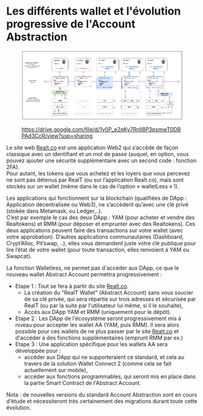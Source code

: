 # Les différents wallet et l'évolution progressive de l'Account Abstraction

<figure><img src="../../.gitbook/assets/image (275).png" alt=""><figcaption><p><a href="https://drive.google.com/file/d/1y0P_e2qKy7Rnll8P3psmwT0DBPAd3CcR/view?usp=sharing">https://drive.google.com/file/d/1y0P_e2qKy7Rnll8P3psmwT0DBPAd3CcR/view?usp=sharing</a></p></figcaption></figure>

Le site web [Realt.co](https://realt.co/) est une application Web2 qui s’accède de façon classique avec un identifiant et un mot de passe (auquel, en option, vous pouvez ajouter une sécurité supplémentaire avec un second code : fonction 2FA).\
Pour autant, les tokens que vous achetez et les loyers que vous percevez ne sont pas détenus par RealT (ou sur l’application Realt.co), mais sont stockés sur un wallet (même dans le cas de l’option « walletLess » !).

Les applications qui fonctionnent sur la blockchain (qualifiées de DApp : Application décentralisée ou Web3), ne s’accèdent qu’avec une clé privé (stokée dans Metamask, ou Ledger,..).\
C’est par exemple le cas des deux DApp : YAM (pour acheter et vendre des Realtokens) et RMM (pour déposer et emprunter avec des Realtokens). Ces deux applications peuvent faire des transactions sur votre wallet (avec votre approbation). D’autres applications communautaires (Dashboard, Crypt’Alloc, Pit’swap, ..), elles vous demandent juste votre clé publique pour lire l’état de votre wallet (pour toute transaction, elles renvoient à YAM ou Swapcat).

La fonction Walletless, ne permet pas d'accéder aux DApp, ce que le nouveau wallet Abstract Account permettra progressivement :&#x20;

* Etape 1 : Tout se fera à partir du site [Realt.co](https://realt.co/).&#x20;
  * La création du "RealT Wallet" (Abstract Account) sans vous soucier de sa clé privée, qui sera répartie sur trois adresses et sécurisée par RealT (ou par la suite par l'utilisateur lui même, si il le souhaite),
  * Accès aux DApp YAM et RMM (uniquement pour le dépôt).
* Etape 2 : Les DApp de l'écosystème seront progressivement mis à niveau pour accepter les wallet AA (YAM, puis RMM). Il sera alors possible pour ces wallets de ne plus passer par le site [Realt.co](https://realt.co/) et d'accéder à des fonctions supplémentaires (emprunt RMM par ex.)
* Etape 3 : Une application spécifique pour les wallets AA sera développée pour :&#x20;
  * accéder aux DApp qui ne supporteraient ce standard, et cela au travers de la solution Wallet Connect 2 (comme cela se fait actuellement sur mobile),
  * accéder aux fonctions programmables, qui seront mis en place dans la partie Smart Contract de l'Abstract Account.

Nota : de nouvelles versions du standard Account Abstraction sont en cours d'étude et nécessiteront très certainement des migrations durant toute cette évolution.

